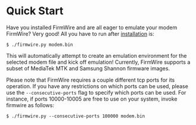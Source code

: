 # Quick Start

Have you installed FirmWire and are all eager to emulate your modem FirmWire? Very good!
All you have to run after [installation](installation.md) is:
```
$ ./firmwire.py modem.bin
```

This will automatically attempt to create an emulation environment for the selected modem file and kick off emulation!
Currently, FirmWire supports a subset of MediaTek MTK and Samsung Shannon firmware images.

Please note that FirmWire requires a couple different tcp ports for its operation. If you have any restrictions on which ports can be used, please use the `--consecutive-ports` flag to specify which ports can be used.
For instance, if ports 10000-10005 are free to use on your system, invoke firmwire as follows:
```
$ ./firmwire.py --consecutive-ports 100000 modem.bin
```